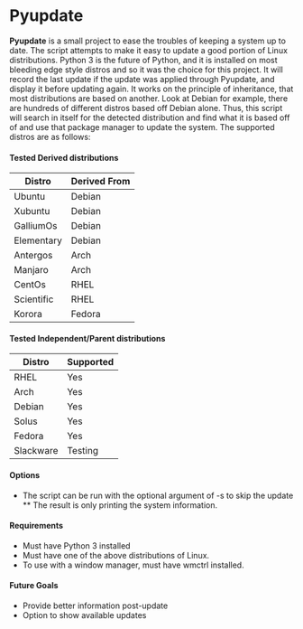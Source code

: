 # Pyupdate
**Pyupdate** is a small project to ease the troubles of keeping a system up to date.
The script attempts to make it easy to update a good portion of Linux distributions.
Python 3 is the future of Python, and it is installed on most bleeding edge style
distros and so it was the choice for this project. It will record the last update
if the update was applied through Pyupdate, and display it before updating again.
It works on the principle of inheritance, that most distributions are based on another.
Look at Debian for example, there are hundreds of different distros based off Debian alone.
Thus, this script will search in itself for the detected distribution and find what it is
based off of and use that package manager to update the system. The supported distros are as
follows:

#### Tested Derived distributions
| Distro          | Derived From     |
| --------------- | ---------------- |
| Ubuntu          | Debian           |
| Xubuntu         | Debian           |
| GalliumOs       | Debian           |
| Elementary      | Debian           |
| Antergos        | Arch             |
| Manjaro         | Arch             |
| CentOs          | RHEL             |
| Scientific      | RHEL             |
| Korora          | Fedora           |

#### Tested Independent/Parent distributions
| Distro          | Supported        |
| --------------- | ---------------- |
| RHEL            | Yes              |
| Arch            | Yes              |
| Debian          | Yes              |
| Solus           | Yes              |
| Fedora          | Yes              |
| Slackware       | Testing          |

#### Options
* The script can be run with the optional argument of -s to skip the update
** The result is only printing the system information.

#### Requirements
* Must have Python 3 installed
* Must have one of the above distributions of Linux.
* To use with a window manager, must have wmctrl installed.

#### Future Goals
* Provide better information post-update
* Option to show available updates
